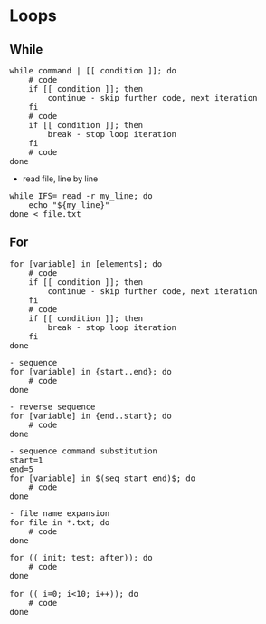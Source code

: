 # Loops

## While
<pre>
while command | [[ condition ]]; do
    # code
    if [[ condition ]]; then
        continue - skip further code, next iteration
    fi
    # code
    if [[ condition ]]; then
        break - stop loop iteration
    fi
    # code
done
</pre>

- read file, line by line
<pre>
while IFS= read -r my_line; do
    echo "${my_line}"
done < file.txt
</pre>

## For 
<pre>
for [variable] in [elements]; do
    # code
    if [[ condition ]]; then
        continue - skip further code, next iteration
    fi
    # code
    if [[ condition ]]; then
        break - stop loop iteration
    fi
done
</pre>

<pre>
- sequence 
for [variable] in {start..end}; do
    # code
done
</pre>

<pre>
- reverse sequence 
for [variable] in {end..start}; do
    # code
done
</pre>

<pre>
- sequence command substitution
start=1
end=5
for [variable] in $(seq start end)$; do
    # code
done
</pre>

<pre>
- file name expansion 
for file in *.txt; do
    # code
done
</pre>

<pre>
for (( init; test; after)); do
    # code
done

for (( i=0; i<10; i++)); do
    # code
done
</pre>